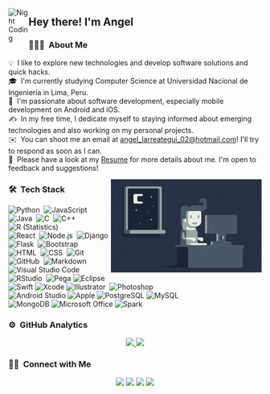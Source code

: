 
<img alt="Night Coding" src="./assets/Hand%20Wave.gif" width='40' align="left"/><h2>Hey there! I'm Angel</h2>

<!-- ## 👋 &nbsp;Hey there! I'm Angel -->

### 👨🏻‍💻 &nbsp;About Me

💡 &nbsp;I like to explore new technologies and develop software solutions and quick hacks.\
🎓 &nbsp;I'm currently studying Computer Science at Universidad Nacional de Ingeniería in Lima, Peru.\
🌱 &nbsp;I'm passionate about software development, especially mobile development on Android and iOS.\
✍️ &nbsp;In my free time, I dedicate myself to staying informed about emerging technologies and also working on my personal projects.\
✉️ &nbsp;You can shoot me an email at angel_larreategui_02@hotmail.com! I'll try to respond as soon as I can.\
📄 &nbsp;Please have a look at my [Resume](https://drive.google.com/file/d/1X3PVTDYwWTDzBjyd_1grUq7yL3Z5WS_G/view?usp=sharing) for more details about me. I'm open to feedback and suggestions!

<img alt="Night Coding" src="https://raw.githubusercontent.com/AVS1508/AVS1508/master/assets/Night-Coding.gif" align="right"/>

### 🛠 &nbsp;Tech Stack

![Python](https://img.shields.io/badge/-Python-05122A?style=flat&logo=python)&nbsp;
![JavaScript](https://img.shields.io/badge/-JavaScript-05122A?style=flat&logo=javascript)&nbsp;
![Java](https://img.shields.io/badge/-Java-05122A?style=flat&logo=Java&logoColor=FFA518)&nbsp;
![C](https://img.shields.io/badge/-C-05122A?style=flat&logo=C&logoColor=A8B9CC)&nbsp;
![C++](https://img.shields.io/badge/-C++-05122A?style=flat&logo=C%2B%2B&logoColor=00599C)&nbsp;
![R (Statistics)](https://img.shields.io/badge/-R-05122A?style=flat&logo=R&logoColor=276DC3)\
![React](https://img.shields.io/badge/-React-05122A?style=flat&logo=react)&nbsp;
![Node.js](https://img.shields.io/badge/-Node.js-05122A?style=flat&logo=node.js)&nbsp;
![Django](https://img.shields.io/badge/-Django-05122A?style=flat&logo=django&logoColor=092E20)&nbsp;
![Flask](https://img.shields.io/badge/-Flask-05122A?style=flat&logo=flask)&nbsp;
![Bootstrap](https://img.shields.io/badge/-Bootstrap-05122A?style=flat&logo=bootstrap&logoColor=563D7C)\
![HTML](https://img.shields.io/badge/-HTML-05122A?style=flat&logo=HTML5)&nbsp;
![CSS](https://img.shields.io/badge/-CSS-05122A?style=flat&logo=CSS3&logoColor=1572B6)&nbsp;
![Git](https://img.shields.io/badge/-Git-05122A?style=flat&logo=git)&nbsp;
![GitHub](https://img.shields.io/badge/-GitHub-05122A?style=flat&logo=github)&nbsp;
![Markdown](https://img.shields.io/badge/-Markdown-05122A?style=flat&logo=markdown)\
![Visual Studio Code](https://img.shields.io/badge/-Visual%20Studio%20Code-05122A?style=flat&logo=visual-studio-code&logoColor=007ACC)&nbsp;
![RStudio](https://img.shields.io/badge/-RStudio-05122A?style=flat&logo=rstudio)&nbsp;
![Pega](https://img.shields.io/badge/-Pega-05122A?style=flat&logo=https://companieslogo.com/img/orig/PEGA-df8a22df.png?t=1681722937&logoColor=DF8A22)
![Eclipse](https://img.shields.io/badge/-Eclipse-05122A?style=flat&logo=eclipse-ide&logoColor=2C2255)\
![Swift](https://img.shields.io/badge/-Swift-05122A?style=flat&logo=swift&logoColor=FA7343)
![Xcode](https://img.shields.io/badge/-Xcode-05122A?style=flat&logo=xcode&logoColor=147EFB)
![Illustrator](https://img.shields.io/badge/-Illustrator-05122A?style=flat&logo=adobe-illustrator)&nbsp;
![Photoshop](https://img.shields.io/badge/-Photoshop-05122A?style=flat&logo=adobe-photoshop)&nbsp;\
![Android Studio](https://img.shields.io/badge/-Android_Studio-05122A?style=flat&logo=android-studio&logoColor=3DDC84)
![Apple](https://img.shields.io/badge/-Apple-05122A?style=flat&logo=apple&logoColor=999999)
![PostgreSQL](https://img.shields.io/badge/-PostgreSQL-05122A?style=flat&logo=postgresql&logoColor=336791)
![MySQL](https://img.shields.io/badge/-MySQL-05122A?style=flat&logo=mysql&logoColor=4479A1)\
![MongoDB](https://img.shields.io/badge/-MongoDB-05122A?style=flat&logo=mongodb&logoColor=47A248)
![Microsoft Office](https://img.shields.io/badge/-Microsoft_Office-05122A?style=flat&logo=microsoft-office&logoColor=D83B01)
![Spark](https://img.shields.io/badge/-Apache_Spark-05122A?style=flat&logo=apache-spark&logoColor=E25A1C)


### ⚙️ &nbsp;GitHub Analytics

<p align="center">
<a href="https://github.com/MrAngelwwev2">
  <img height="180em" src="https://github-readme-stats-eight-theta.vercel.app/api?username=MrAngelwwev2&show_icons=true&theme=algolia&include_all_commits=true&count_private=true"/>
  <img height="180em" src="https://github-readme-stats-eight-theta.vercel.app/api/top-langs/?username=MrAngelwwev2&layout=compact&langs_count=8&theme=algolia"/>
</a>
</p>

### 🤝🏻 &nbsp;Connect with Me

<p align="center">
<a href="https://www.linkedin.com/in/angellarreategui/"><img src="https://img.shields.io/badge/-Angel%20Larreategui%20Castro-0077B5?style=flat&logo=Linkedin&logoColor=white"/></a>
<a href="mailto:angel_larreategui_02@hotmail.com"><img src="https://img.shields.io/badge/-angel_larreategui_02@hotmail.com-0072C6?style=flat&logo=Microsoft-Outlook&logoColor=white"/></a>
<a href="https://instagram.com/MrAngelwwev2"><img src="https://img.shields.io/badge/-@MrAngelwwev2_-E4405F?style=flat&logo=Instagram&logoColor=white"/></a>
<a href="[https://facebook.com/AVS1508](https://www.facebook.com/profile.php?id=61550357761247)"><img src="https://img.shields.io/badge/-Angel Larreategui Castro-1877F2?style=flat&logo=Facebook&logoColor=white"/></a>
</p>

